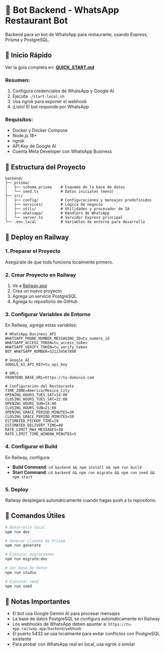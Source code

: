 # 🤖 Bot Backend - WhatsApp Restaurant Bot

Backend para un bot de WhatsApp para restaurante, usando Express, Prisma y PostgreSQL.

## 🚀 Inicio Rápido

Ver la guía completa en: **[QUICK_START.md](QUICK_START.md)**

### Resumen:
1. Configura credenciales de WhatsApp y Google AI
2. Ejecuta `./start-local.sh`
3. Usa ngrok para exponer el webhook
4. ¡Listo! El bot responde por WhatsApp

### Requisitos:
- Docker y Docker Compose
- Node.js 18+
- ngrok
- API Key de Google AI
- Cuenta Meta Developer con WhatsApp Business

## 📁 Estructura del Proyecto

```
backend/
├── prisma/
│   ├── schema.prisma    # Esquema de la base de datos
│   └── seed.ts          # Datos iniciales (menú)
├── src/
│   ├── config/          # Configuraciones y mensajes predefinidos
│   ├── services/        # Lógica de negocio
│   ├── utils/           # Utilidades y procesador de IA
│   ├── whatsapp/        # Handlers de WhatsApp
│   └── server.ts        # Servidor Express principal
└── .env.local           # Variables de entorno para desarrollo
```

## 🚀 Deploy en Railway

### 1. Preparar el Proyecto

Asegúrate de que todo funciona localmente primero.

### 2. Crear Proyecto en Railway

1. Ve a [Railway.app](https://railway.app)
2. Crea un nuevo proyecto
3. Agrega un servicio PostgreSQL
4. Agrega tu repositorio de GitHub

### 3. Configurar Variables de Entorno

En Railway, agrega estas variables:

```env
# WhatsApp Business API
WHATSAPP_PHONE_NUMBER_MESSAGING_ID=tu_numero_id
WHATSAPP_ACCESS_TOKEN=tu_access_token
WHATSAPP_VERIFY_TOKEN=tu_verify_token
BOT_WHATSAPP_NUMBER=521234567890

# Google AI
GOOGLE_AI_API_KEY=tu_api_key

# URLs
FRONTEND_BASE_URL=https://tu-dominio.com

# Configuración del Restaurante
TIME_ZONE=America/Mexico_City
OPENING_HOURS_TUES_SAT=14:00
CLOSING_HOURS_TUES_SAT=22:00
OPENING_HOURS_SUN=14:00
CLOSING_HOURS_SUN=21:00
OPENING_GRACE_PERIOD_MINUTES=30
CLOSING_GRACE_PERIOD_MINUTES=30
ESTIMATED_PICKUP_TIME=20
ESTIMATED_DELIVERY_TIME=40
RATE_LIMIT_MAX_MESSAGES=30
RATE_LIMIT_TIME_WINDOW_MINUTES=5
```

### 4. Configurar el Build

En Railway, configura:
- **Build Command**: `cd backend && npm install && npm run build`
- **Start Command**: `cd backend && npm run migrate && npm run seed && npm start`

### 5. Deploy

Railway desplegará automáticamente cuando hagas push a tu repositorio.

## 🔧 Comandos Útiles

```bash
# Desarrollo local
npm run dev

# Generar cliente de Prisma
npm run generate

# Ejecutar migraciones
npm run migrate:dev

# Ver base de datos
npm run studio

# Ejecutar seed
npm run seed
```

## 📝 Notas Importantes

- El bot usa Google Gemini AI para procesar mensajes
- La base de datos PostgreSQL se configura automáticamente en Railway
- Los webhooks de WhatsApp deben apuntar a: `https://tu-app.railway.app/backend/webhook`
- El puerto 5433 se usa localmente para evitar conflictos con PostgreSQL existente
- Para probar con WhatsApp real en local, usa ngrok o similar